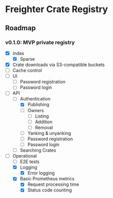 # Freighter Crate Registry


## Roadmap
### v0.1.0: MVP private registry
- [X] Index
  - [x] Sparse
- [X] Crate downloads via S3-compatible buckets
- [ ] Cache control
- [ ] UI
  - [ ] Password registration
  - [ ] Password login
- [ ] API
  - [ ] Authentication
    - [X] Publishing
    - [ ] Owners
      - [ ] Listing
      - [ ] Addition
      - [ ] Removal
    - [ ] Yanking & unyanking
    - [ ] Password registration
    - [ ] Password login
  - [ ] Searching Crates
- [ ] Operational
  - [ ] E2E tests
  - [X] Logging
    - [X] Error logging
  - [X] Basic Prometheus metrics
    - [X] Request processing time
    - [X] Status code counting
